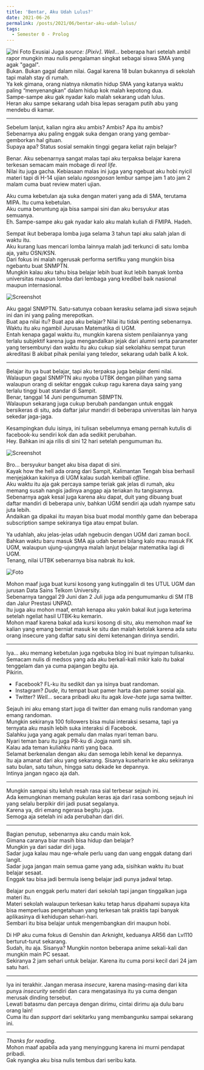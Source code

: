```yaml
---
title: 'Bentar, Aku Udah Lulus?'
date: 2021-06-26
permalink: /posts/2021/06/bentar-aku-udah-lulus/
tags:
  - Semester 0 - Prolog
---
```


![Ini Foto Exusiai Juga](https://blogger.googleusercontent.com/img/b/R29vZ2xl/AVvXsEjE9zah3KWa9OjTJ4MOHjTxFa1fKzjWsMI4sLZ3WFFOzmDTN0l0iHFRNnv0qS_WIG7wJ5GXw_D0qBxUc5l00RXUASDFnK78Lqd0dfAwbPZsAzieP8pkNPiG5PdkDODXRIevGecWBvVLuX1l/s2048/83842212_p0.jpg)
*source: [Pixiv]*. *Well...* beberapa hari setelah ambil rapor mungkin mau nulis pengalaman singkat sebagai siswa SMA yang agak "gagal".  
Bukan. Bukan gagal dalam nilai. Gagal karena 18 bulan bukannya di sekolah tapi malah stay di rumah.  
Ya kek gimana, orang niatnya nikmatin hidup SMA yang katanya waktu paling “menyenangkan” dalam hidup kok malah kepotong dua.  
Sampe-sampe aku gak nyadar kalo malah sekarang udah lulus.  
Heran aku sampe sekarang udah bisa lepas seragam putih abu yang mendebu di kamar.

---

Sebelum lanjut, kalian ngira aku ambis? Ambis? Apa itu ambis?  
Sebenarnya aku paling enggak suka dengan orang yang gembar-gemborkan hal gituan.  
Supaya apa? Status sosial semakin tinggi gegara keliat rajin belajar?

Benar. Aku sebenarnya sangat malas tapi aku terpaksa belajar karena terkesan semacam main mobage di *real life*.  
Nilai itu juga gacha. Kebiasaan malas ini juga yang ngebuat aku hobi nyicil materi tapi di H-14 ujian selalu *ngosngosan* lembur sampe jam 1 ato jam 2 malam cuma buat review materi ujian.

Aku cuma kebetulan aja suka dengan materi yang ada di SMA, terutama MIPA. Itu cuma kebetulan.  
Aku cuma beruntung aja bisa sampai sini dan aku bersyukur atas semuanya.  
Eh. Sampe-sampe aku gak nyadar kalo aku malah kuliah di FMIPA. Hadeh.

Sempat ikut beberapa lomba juga selama 3 tahun tapi aku salah jalan di waktu itu.  
Aku kurang luas mencari lomba lainnya malah jadi terkunci di satu lomba aja, yaitu OSN/KSN.  
Dari fokus ini malah ngerusak performa sertifku yang mungkin bisa ngebantu buat SNMPTN.  
Mungkin kalau aku tahu bisa belajar lebih buat ikut lebih banyak lomba universitas maupun lomba dari lembaga yang kredibel baik nasional maupun internasional.

![Screenshot](https://blogger.googleusercontent.com/img/b/R29vZ2xl/AVvXsEhwX8Gh0iH9W5TWyVghCx5tt-qZoh4pB4Pj042pXhYys1DQrkURzXMFgl6fR2wjmvUosuFw9Uxte0_-zeCWu-l5bJHKr8--2rOvlDm6fA7745fFS2Hme5k6ra66R0dohrhAYbMN3XezYree/s1423/Screenshot+%2528618%2529.png)

Aku gagal SNMPTN. Satu-satunya cobaan kerasku selama jadi siswa sejauh ini dan ini yang paling merepotkan.  
Buat apa nilai itu? Buat apa aku belajar? Nilai itu tidak penting sebenarnya.  
Waktu itu aku ngambil Jurusan Matematika di UGM.  
Entah kenapa gagal waktu itu, mungkin karena sistem penilaiannya yang terlalu subjektif karena juga mengandalkan jejak dari alumni serta parameter yang tersembunyi dan waktu itu aku cukup sial sekolahku sempat turun akreditasi B akibat pihak penilai yang teledor, sekarang udah balik A kok.

---

Belajar itu ya buat belajar, tapi aku terpaksa juga belajar demi nilai.  
Walaupun gagal SNMPTN aku nyoba UTBK dengan pilihan yang sama walaupun orang di sekitar enggak cukup ragu karena daya saing yang terlalu tinggi buat standar di Sampit.  
Benar, tanggal 14 Juni pengumuman SBMPTN.  
Walaupun sekarang juga cukup berubah pandangan untuk enggak bersikeras di situ, ada daftar jalur mandiri di beberapa universitas lain hanya sekedar jaga-jaga.

Kesampingkan dulu isinya, ini tulisan sebelumnya emang pernah kutulis di facebook-ku sendiri kok dan ada sedikit perubahan.  
Hey. Bahkan ini aja rilis di sini 12 hari setelah pengumuman itu.

![Screenshot](https://blogger.googleusercontent.com/img/b/R29vZ2xl/AVvXsEj_eNFbW_Q3fovQdfA7bLToE5BMK_3336_uEgYlllqIAs1ifRVPzqnlsuvbuugwvLHDK4WOklYjq4QRDxvJqjvUSAMCXYjuRSmB0QuDcm2OGYR2pER7gtNjaow7XI498IGVSJC8F35KLbFE/s1723/Screenshot+%2528617%2529.png)

Bro... bersyukur banget aku bisa dapat di sini.  
Kayak how the hell ada orang dari Sampit, Kalimantan Tengah bisa berhasil menjejakkan kakinya di UGM kalau sudah kembali *offline*.  
Aku waktu itu aja gak percaya sampe teriak gak jelas di rumah, aku memang susah nangis jadinya anggap aja teriakan itu tangisannya.  
Sebenarnya agak kesal juga karena aku dapat, duit yang dibuang buat daftar mandiri di beberapa univ, bahkan UGM sendiri aja udah nyampe satu juta lebih.  
Andaikan ga dipakai itu mayan bisa buat modal monthly game dan beberapa subscription sampe sekiranya tiga atau empat bulan.

Ya udahlah, aku jelas-jelas udah ngebucin dengan UGM dari zaman bocil.  
Bahkan waktu baru masuk SMA aja udah berani bilang kalo mau masuk FK UGM, walaupun ujung-ujungnya malah lanjut belajar matematika lagi di UGM.  
Tenang, nilai UTBK sebenarnya bisa nabrak itu kok.

![Foto](https://blogger.googleusercontent.com/img/b/R29vZ2xl/AVvXsEjVmN53-NC3wMPFHieXLGQP7DpGWoLGmb4Dkp0JViPnaJ60SwGmzeg7NwbYcLyz8yJlJxDJ-mIDJEts7jNfQaHIga93KanQrEshe0GI1jsuhmucC4l30t7CLyMdID0jBroWdVaI1jc7c6lA/s343/WhatsApp+Image+2021-06-16+at+4.26.58+PM.jpeg)

Mohon maaf juga buat kursi kosong yang kutinggalin di tes UTUL UGM dan jurusan Data Sains Telkom University.  
Sebenarnya tanggal 29 Juni dan 2 Juli juga ada pengumumanku di SM ITB dan Jalur Prestasi UNPAD.  
Itu juga aku mohon maaf, entah kenapa aku yakin bakal ikut juga keterima setelah ngeliat hasil UTBK-ku kemarin.  
Mohon maaf karena bakal ada kursi kosong di situ, aku memohon maaf ke kalian yang emang berniat masuk ke situ dan malah ketolak karena ada satu orang insecure yang daftar satu sini demi ketenangan dirinya sendiri.

---

Iya… aku memang kebetulan juga ngebuka blog ini buat nyimpan tulisanku.  
Semacam nulis di medsos yang ada aku berkali-kali mikir kalo itu bakal tenggelam dan ya cuma pajangan begitu aja.  
Pikirin.  
- Facebook? FL-ku itu sedikit dan ya isinya buat randoman.  
- Instagram? *Dude*, itu tempat buat pamer harta dan pamer sosial aja.  
- Twitter? *Well…* secara pribadi aku itu agak *love-hate* juga sama twitter.

Sejauh ini aku emang start juga di twitter dan emang nulis randoman yang emang randoman.  
Mungkin sekiranya 100 followers bisa mulai interaksi sesama, tapi ya ternyata aku masih lebih suka interaksi di Facebook.  
Salahku juga yang agak pemalu dan malas nyari teman baru.  
Nyari teman baru itu juga PR-ku di Jogja nanti sih.  
Kalau ada teman kuliahku nanti yang baca.  
Selamat berkenalan dengan aku dan semoga lebih kenal ke depannya.  
Itu aja amanat dari aku yang sekarang. Sisanya kuseharin ke aku sekiranya satu bulan, satu tahun, hingga satu dekade ke depannya.  
Intinya jangan ngaco aja dah.

---

Mungkin sampai situ keluh resah rasa sial terbesar sejauh ini.  
Ada kemungkinan memang pukulan keras aja dari rasa sombong sejauh ini yang selalu berpikir diri jadi pusat segalanya.  
Karena ya, diri emang ngerasa begitu juga.  
Semoga aja setelah ini ada perubahan dari diri.

---

Bagian penutup, sebenarnya aku candu main kok.  
Gimana caranya biar masih bisa hidup dan belajar?  
Mungkin ya dari sadar diri juga.  
Sadar juga kalau mau nge-whale perlu uang dan uang enggak datang dari langit.  
Sadar juga jangan main semua game yang ada, sisihkan waktu itu buat belajar sesaat.  
Enggak tau bisa jadi bermula iseng belajar jadi punya jadwal tetap.

Belajar pun enggak perlu materi dari sekolah tapi jangan tinggalkan juga materi itu.  
Materi sekolah walaupun terkesan kaku tetap harus dipahami supaya kita bisa memperluas pengetahuan yang terkesan tak praktis tapi banyak aplikasinya di kehidupan sehari-hari.  
Sembari itu bisa belajar untuk mengembangkan diri maupun hobi.

Di HP aku cuma fokus di Genshin dan Arknight, keduanya AR56 dan Lvl110 berturut-turut sekarang.  
Sudah, itu aja. Sisanya? Mungkin nonton beberapa anime sekali-kali dan mungkin main PC sesaat.  
Sekiranya 2 jam sehari untuk belajar. Karena itu cuma porsi kecil dari 24 jam satu hari.

---

Iya ini terakhir. Jangan merasa *insecure*, karena masing-masing dari kita punya *insecurity* sendiri dan cara mengatasinya itu ya cuma dengan merusak dinding tersebut.  
Lewati batasmu dan percaya dengan dirimu, cintai dirimu aja dulu baru orang lain!  
Cuma itu dan *support* dari sekitarku yang membangunku sampai sekarang ini.

---

*Thanks for reading*.  
Mohon maaf apabila ada yang menyinggung karena ini murni pendapat pribadi.  
Gak nyangka aku bisa nulis tembus dari seribu kata.
